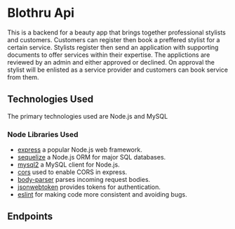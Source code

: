 # Blothru Api
 
This is a backend for a beauty app that brings together professional stylists and customers. Customers can register then book a preffered stylist for a certain service. Stylists register then send an application with supporting documents to offer services within their expertise. The applictions are reviewed by an admin and either approved or declined. On approval the stylist will be enlisted as a service provider and customers can book service from them.

## Technologies Used

The primary technologies used are Node.js and MySQL

### Node Libraries Used

- [express](https://expressjs.com/) a popular Node.js web framework.
- [sequelize](https://sequelize.org/) a Node.js ORM for major SQL databases.
- [mysql2](https://www.npmjs.com/package/mysql2) a MySQL client for Node.js.
- [cors](https://www.npmjs.com/package/cors) used to enable CORS in express.
- [body-parser](https://www.npmjs.com/package/body-parser) parses incoming request bodies.
- [jsonwebtoken](https://www.npmjs.com/package/jsonwebtoken) provides tokens for authentication.
- [eslint](https://eslint.org/) for making code more consistent and avoiding bugs.

## Endpoints
